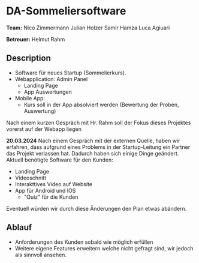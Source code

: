 # DA-Sommeliersoftware
**Team:**
Nico Zimmermann
Julian Holzer
Samir Hamza
Luca Agiuari

**Betreuer:**
Helmut Rahm

## Description
- Software für neues Startup (Sommelierkurs). 
- Webapplication: Admin Panel
  - Landing Page
  - App Auswertungen
- Mobile App:
  - Kurs soll in der App absolviert werden (Bewertung der Proben, Auswertung)
 
Nach einem kurzen Gespräch mit Hr. Rahm soll der Fokus dieses Projektes vorerst auf der Webapp liegen

**20.03.2024**
Nach einem Gespräch mit der externen Quelle, haben wir erfahren, dass aufgrund eines Problems in der Startup-Leitung ein Partner das Projekt verlassen hat.
Dadurch haben sich einige Dinge geändert. 
Aktuell benötigte Software für den Kunden:
- Landing Page
- Videoschnitt
- Interakttives Video auf Website
- App für Android und IOS
  - "Quiz" für die Kunden
 
Eventuell würden wir durch diese Änderungen den Plan etwas abändern.

## Ablauf
- Anforderungen des Kunden sobald wie möglich erfüllen
- Weitere eigene Features erweitern welche nicht gefragt sind, wir jedoch als sinnvoll ansehen.
